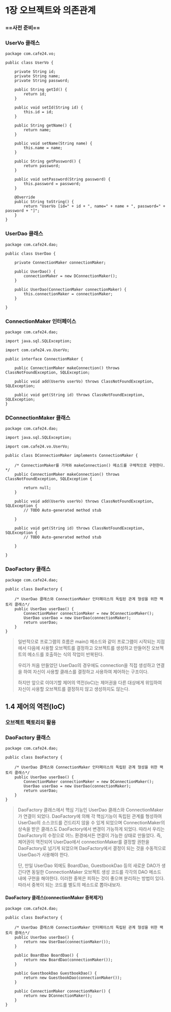 # 1장 오브젝트와 의존관계

### ==사전 준비== 

### UserVo 클래스 

```
package com.cafe24.vo;

public class UserVo {

	private String id;
	private String name;
	private String password;

	public String getId() {
		return id;
	}

	public void setId(String id) {
		this.id = id;
	}

	public String getName() {
		return name;
	}

	public void setName(String name) {
		this.name = name;
	}

	public String getPassword() {
		return password;
	}

	public void setPassword(String password) {
		this.password = password;
	}

	@Override
	public String toString() {
		return "UserVo [id=" + id + ", name=" + name + ", password=" + password + "]";
	}
}
```

###  UserDao 클래스

```
package com.cafe24.dao;

public class UserDao {

	private ConnectionMaker connectionMaker;

	public UserDao() {
		connectionMaker = new DConnectionMaker();
	}

	public UserDao(ConnectionMaker connectionMaker) {
		this.connectionMaker = connectionMaker;
	}

}
```

### ConnectionMaker 인터페이스

```
package com.cafe24.dao;

import java.sql.SQLException;

import com.cafe24.vo.UserVo;

public interface ConnectionMaker {

	public ConnectionMaker makeConnection() throws ClassNotFoundException, SQLException;

	public void add(UserVo userVo) throws ClassNotFoundException, SQLException;

	public void get(String id) throws ClassNotFoundException, SQLException;
}
```

### DConnectionMaker 클래스

```
package com.cafe24.dao;

import java.sql.SQLException;

import com.cafe24.vo.UserVo;

public class DConnectionMaker implements ConnectionMaker {

	/* ConnectionMaker를 가져와 makeConnection() 메소드를 구체적으로 구현한다. */
	public ConnectionMaker makeConnection() throws ClassNotFoundException, SQLException {

		return null;
	}

	public void add(UserVo userVo) throws ClassNotFoundException, SQLException {
		// TODO Auto-generated method stub

	}

	public void get(String id) throws ClassNotFoundException, SQLException {
		// TODO Auto-generated method stub

	}

}
```

### DaoFactory 클래스

```
package com.cafe24.dao;

public class DaoFactory {
	
	/* UserDao 클래스와 ConnectionMaker 인터페이스의 독립된 관계 형성을 위한 팩토리 클래스*/
	public UserDao userDao() {
		ConnectionMaker connectionMaker = new DConnectionMaker();
		UserDao userDao = new UserDao(connectionMaker);
		return userDao;
	}
}
```



> 일반적으로 프로그램의 흐름은 main() 메소드와 같이 프로그램이 시작되는 지점에서 다음에 사용할 오브젝트를 결정하고 오브젝트를 생성하고 만들어진 오브젝트의 메소드를 호출하는 식의 작업이 반복된다. 
>
> 우리가 처음 만들었던 UserDao의 경우에도 connection을 직접 생성하고 연결을 하여 자신이 사용할 클래스를 결정하고 사용하여 제어하는 구조이다. 
>
> 하지만 앞으로 이야기할 제어의 역전(IoC)는 제어권을 다른 대상에게 위임하여 자신이 사용할 오브젝트를 결정하지 않고 생성하지도 않는다. 

## 1.4 제어의 역전(IoC)

### 오브젝트 팩토리의 활용 

### DaoFactory 클래스

```
package com.cafe24.dao;

public class DaoFactory {
	
	/* UserDao 클래스와 ConnectionMaker 인터페이스의 독립된 관계 형성을 위한 팩토리 클래스*/
	public UserDao userDao() {
		ConnectionMaker connectionMaker = new DConnectionMaker();
		UserDao userDao = new UserDao(connectionMaker);
		return userDao;
	}
}
```

> DaoFactory 클래스에서 핵심 기능인 UserDao 클래스와 ConnectionMaker 가  연결이 되었다.  DaoFactory에 의해 각 핵심기능이 독립된 관계를 형성하여 UserDao의 소스코드를 건드리지 않을 수 있게 되었으며 ConnectionMaker의 상속을 받은 클래스도 DaoFactory에서 변경이 가능하게 되었다. 따라서 우리는 DaoFactory의 수정으로 어느 환경에서든 연결이 가능한 상태로 만들었다. 즉, 제어권이 역전되어 UserDao에서 connectionMaker를 결정할 권한을 DaoFactory로 넘기게 되었으며 DaoFactory에서 결정이 되는 것을 수동적으로 UserDao가 사용해야 한다.
>
> 단, 만일 UserDao 외에도 BoardDao, GuestbookDao 등의 새로운 DAO가 생긴다면 동일한 ConnectionMaker 오브젝트 생성 코드를 각각의 DAO 메소드 내에 구현을 해야한다. 이러한 중복은 피하는 것이 좋으며 분리하는 방법이 있다. 따라서 중복이 되는 코드를 별도의 메소드로 뽑아내보자.

#### DaoFactory 클래스(connectionMaker 중복제거)

```
package com.cafe24.dao;

public class DaoFactory {
	
	/* UserDao 클래스와 ConnectionMaker 인터페이스의 독립된 관계 형성을 위한 팩토리 클래스*/
	public UserDao userDao() {
		return new UserDao(connectionMaker());
	}
	
	public BoardDao BoardDao() {
		return new BoardDao(connectionMaker());
	}
	
	public GuestbookDao GuestbookDao() {
		return new GuestbookDao(connectionMaker());
	}
	
	public ConnectionMaker connectionMaker() {
		return new DConnectionMaker();
	}
}
```



